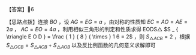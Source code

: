 【答案】6

【思路点拨】连接 $B O$ ，设 $A G = E G = a$ ，由对称的性质知 $E C = A O = A E = 2 a$ ， $A C = E O = 4 a$ ，利用相似三角形的判定和性质求得 EODS△ $S _ { \triangle E O D } = \frac { 1 } { 8 } { \times } 1 6 = 2$ ，则 $S _ { \triangle A C B } = 2$ ，根据 $S _ { \triangle O C B } = S _ { \triangle A C B } + S _ { \triangle A O B }$ 以及反比例函数的几何意义求解即可
